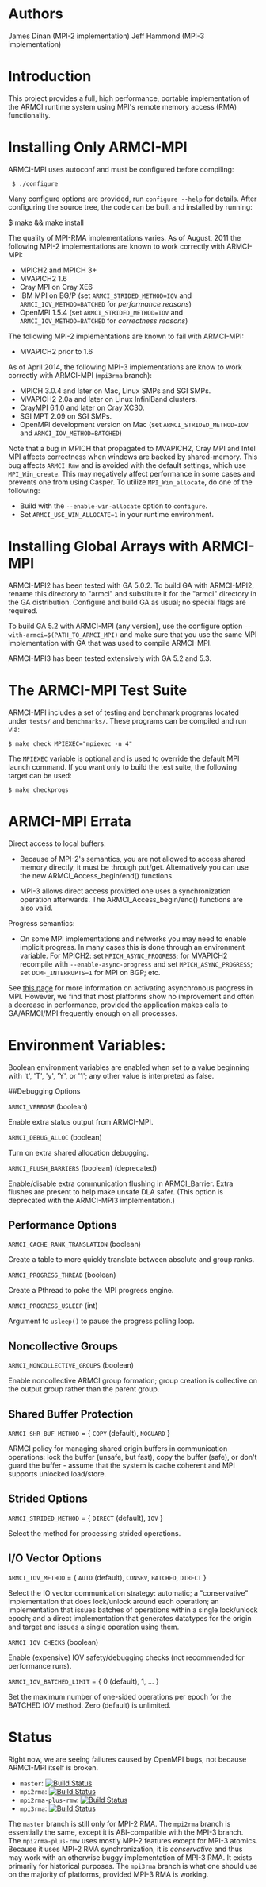 # Authors

James Dinan  (MPI-2 implementation)
Jeff Hammond (MPI-3 implementation)

# Introduction

This project provides a full, high performance, portable implementation of the
ARMCI runtime system using MPI's remote memory access (RMA) functionality.

# Installing Only ARMCI-MPI

ARMCI-MPI uses autoconf and must be configured before compiling:
```
 $ ./configure
```
Many configure options are provided, run `configure --help` for details.  After
configuring the source tree, the code can be built and installed by running:

 $ make && make install

The quality of MPI-RMA implementations varies.  As of August, 2011 the
following MPI-2 implementations are known to work correctly with ARMCI-MPI:
 * MPICH2 and MPICH 3+
 * MVAPICH2 1.6
 * Cray MPI on Cray XE6
 * IBM MPI on BG/P (set `ARMCI_STRIDED_METHOD=IOV` and `ARMCI_IOV_METHOD=BATCHED` for _performance reasons_)
 * OpenMPI 1.5.4 (set `ARMCI_STRIDED_METHOD=IOV` and `ARMCI_IOV_METHOD=BATCHED` for _correctness reasons_)

The following MPI-2 implementations are known to fail with ARMCI-MPI:
 * MVAPICH2 prior to 1.6

As of April 2014, the following MPI-3 implementations are know to work correctly
with ARMCI-MPI (`mpi3rma` branch):
 * MPICH 3.0.4 and later on Mac, Linux SMPs and SGI SMPs.
 * MVAPICH2 2.0a and later on Linux InfiniBand clusters.
 * CrayMPI 6.1.0 and later on Cray XC30.
 * SGI MPT 2.09 on SGI SMPs.
 * OpenMPI development version on Mac (set `ARMCI_STRIDED_METHOD=IOV` and `ARMCI_IOV_METHOD=BATCHED`)
 
Note that a bug in MPICH that propagated to MVAPICH2, Cray MPI and Intel MPI affects correctness
when windows are backed by shared-memory.  This bug affects `ARMCI_Rmw` and is avoided with the
default settings, which use `MPI_Win_create`.  This may negatively affect performance in some
cases and prevents one from using Casper.  To utilize `MPI_Win_allocate`, do one of the following:
* Build with the `--enable-win-allocate` option to `configure`.
* Set `ARMCI_USE_WIN_ALLOCATE=1` in your runtime environment.

# Installing Global Arrays with ARMCI-MPI

ARMCI-MPI2 has been tested with GA 5.0.2.  To build GA with ARMCI-MPI2, rename
this directory to "armci" and substitute it for the "armci" directory in the GA
distribution.  Configure and build GA as usual; no special flags are required.

To build GA 5.2 with ARMCI-MPI (any version), use the configure option
`--with-armci=$(PATH_TO_ARMCI_MPI)` and make sure that you use the same MPI
implementation with GA that was used to compile ARMCI-MPI.

ARMCI-MPI3 has been tested extensively with GA 5.2 and 5.3.

# The ARMCI-MPI Test Suite

ARMCI-MPI includes a set of testing and benchmark programs located under `tests/`
and `benchmarks/`.  These programs can be compiled and run via:
```
$ make check MPIEXEC="mpiexec -n 4"
```

The `MPIEXEC` variable is optional and is used to override the default MPI launch
command.  If you want only to build the test suite, the following target can be
used:
```
$ make checkprogs
```

# ARMCI-MPI Errata

Direct access to local buffers:

 * Because of MPI-2's semantics, you are not allowed to access shared memory
   directly, it must be through put/get.  Alternatively you can use the
   new ARMCI_Access_begin/end() functions.

 * MPI-3 allows direct access provided one uses a synchronization operation
   afterwards.  The ARMCI_Access_begin/end() functions are also valid.

Progress semantics:

 * On some MPI implementations and networks you may need to enable implicit
   progress.  In many cases this is done through an environment variable.  For
   MPICH2: set `MPICH_ASYNC_PROGRESS`; for MVAPICH2 recompile with
   `--enable-async-progress` and set `MPICH_ASYNC_PROGRESS`; set `DCMF_INTERRUPTS=1`
   for MPI on BGP; etc.

See [this page](https://github.com/jeffhammond/HPCInfo/tree/master/mpi#asynchronous-progress)
for more information on activating asynchronous progress in MPI.  However, we find
that most platforms show no improvement and often a decrease in performance,
provided the application makes calls to GA/ARMCI/MPI frequently enough on all
processes.

# Environment Variables:

Boolean environment variables are enabled when set to a value beginning with
't', 'T', 'y', 'Y', or '1'; any other value is interpreted as false.

##Debugging Options

`ARMCI_VERBOSE` (boolean)

  Enable extra status output from ARMCI-MPI.

`ARMCI_DEBUG_ALLOC` (boolean)

  Turn on extra shared allocation debugging.

`ARMCI_FLUSH_BARRIERS` (boolean) (deprecated)

  Enable/disable extra communication flushing in ARMCI_Barrier.  Extra flushes
  are present to help make unsafe DLA safer.  (This option is deprecated with
  the ARMCI-MPI3 implementation.)

## Performance Options

`ARMCI_CACHE_RANK_TRANSLATION` (boolean)

  Create a table to more quickly translate between absolute and group ranks.

`ARMCI_PROGRESS_THREAD` (boolean)

  Create a Pthread to poke the MPI progress engine.

`ARMCI_PROGRESS_USLEEP` (int)

  Argument to `usleep()` to pause the progress polling loop.

## Noncollective Groups

`ARMCI_NONCOLLECTIVE_GROUPS` (boolean)

  Enable noncollective ARMCI group formation; group creation is collective on
  the output group rather than the parent group.

## Shared Buffer Protection

`ARMCI_SHR_BUF_METHOD` = { `COPY` (default), `NOGUARD` }

  ARMCI policy for managing shared origin buffers in communication operations:
  lock the buffer (unsafe, but fast), copy the buffer (safe), or don't guard
  the buffer - assume that the system is cache coherent and MPI supports
  unlocked load/store.

## Strided Options

`ARMCI_STRIDED_METHOD` = { `DIRECT` (default), `IOV` }

  Select the method for processing strided operations.

## I/O Vector Options

`ARMCI_IOV_METHOD` = { `AUTO` (default), `CONSRV`, `BATCHED`, `DIRECT` }

  Select the IO vector communication strategy: automatic; a "conservative"
  implementation that does lock/unlock around each operation; an implementation
  that issues batches of operations within a single lock/unlock epoch; and a
  direct implementation that generates datatypes for the origin and target and
  issues a single operation using them.

`ARMCI_IOV_CHECKS` (boolean)

  Enable (expensive) IOV safety/debugging checks (not recommended for
  performance runs).

`ARMCI_IOV_BATCHED_LIMIT` = { 0 (default), 1, ... }

  Set the maximum number of one-sided operations per epoch for the BATCHED IOV
  method.  Zero (default) is unlimited.

# Status

Right now, we are seeing failures caused by OpenMPI bugs, not because ARMCI-MPI itself is broken.

* `master`: [![Build Status](https://travis-ci.org/jeffhammond/armci-mpi.svg?branch=master)](https://travis-ci.org/jeffhammond/armci-mpi)
* `mpi2rma`: [![Build Status](https://travis-ci.org/jeffhammond/armci-mpi.svg?branch=mpi2rma)](https://travis-ci.org/jeffhammond/armci-mpi)
* `mpi2rma-plus-rmw`: [![Build Status](https://travis-ci.org/jeffhammond/armci-mpi.svg?branch=mpi2rma-plus-rmw)](https://travis-ci.org/jeffhammond/armci-mpi)
* `mpi3rma`: [![Build Status](https://travis-ci.org/jeffhammond/armci-mpi.svg?branch=mpi3rma)](https://travis-ci.org/jeffhammond/armci-mpi)

The `master` branch is still only for MPI-2 RMA.
The `mpi2rma` branch is essentially the same, except it is ABI-compatible with the MPI-3 branch.
The `mpi2rma-plus-rmw` uses mostly MPI-2 features except for MPI-3 atomics.  Because it uses
MPI-2 RMA synchronization, it is _conservative_ and thus may work with an otherwise buggy 
implementation of MPI-3 RMA.  It exists primarily for historical purposes.
The `mpi3rma` branch is what one should use on the majority of platforms, provided MPI-3 RMA is working.
